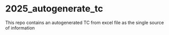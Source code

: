 # 2025_autogenerate_tc
This repo contains an autogenerated TC from excel file as the single source of information
